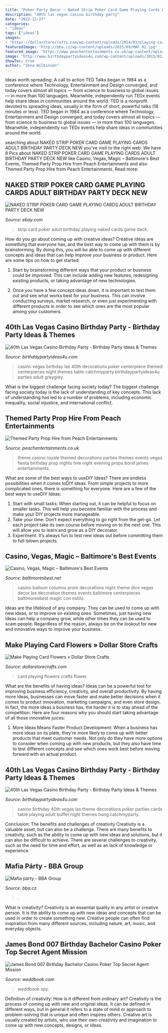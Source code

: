 ```yaml
---
title: "Poker Party Decor ~ Naked Strip Poker Card Game Playing Cards Adult Birthday Party Deck New"
description: "40th las vegas casino birthday party"
date: "2022-12-27"
categories:
- "ideas"
tags: ["ideas"]
images:
- "https://dollarstorecrafts.com/wp-content/uploads/2014/03/playing-card-flower.jpg"
featuredImage: "http://bba.cz/wp-content/uploads/2015/09/MAF_02.jpg"
featured_image: "https://www.peachentertainments.co.uk/wp-content/uploads/2015/01/Dice-and-Casino-.jpg"
image: "http://www.birthdaypartyideas4u.com/wp-content/uploads/2015/02/adult-40th-las-vegas-casino-birthday-party-ideas-decorations-poker-centerpiece-550x366.jpg"
ShowToc: true
author: "Zena Wilkinson"
---
```



Ideas worth spreading: A call to action
TED Talks began in 1984 as a conference where Technology, Entertainment and Design converged, and today covers almost all topics — from science to business to global issues — in more than 100 languages. Meanwhile, independently run TEDx events help share ideas in communities around the world.
TED is a nonprofit devoted to spreading ideas, usually in the form of short, powerful talks (18 minutes or less). TED began in 1984 as a conference where Technology, Entertainment and Design converged, and today covers almost all topics — from science to business to global issues — in more than 100 languages. Meanwhile, independently run TEDx events help share ideas in communities around the world.

	

		
searching about NAKED STRIP POKER CARD GAME PLAYING CARDS ADULT BIRTHDAY PARTY DECK NEW you've visit to the right web. We have 8 Pics about NAKED STRIP POKER CARD GAME PLAYING CARDS ADULT BIRTHDAY PARTY DECK NEW like Casino, Vegas, Magic – Baltimore&#039;s Best Events, Themed Party Prop Hire from Peach Entertainments and also Themed Party Prop Hire from Peach Entertainments. Read more:
		
    
## NAKED STRIP POKER CARD GAME PLAYING CARDS ADULT BIRTHDAY PARTY DECK NEW

<img loading=lazy src="http://i.ebayimg.com/images/i/121745568451-0-1/s-l1000.jpg" onerror="this.onerror=null;this.src='https://tse4.mm.bing.net/th?id=OIP.CZcIpD-wtpmBJ6Ee0F7VSAHaHb&amp;pid=15.1';" alt="NAKED STRIP POKER CARD GAME PLAYING CARDS ADULT BIRTHDAY PARTY DECK NEW">

_Source: ebay.com_

>strip card poker adult birthday playing naked cards game deck. 

	

How do you go about coming up with creative ideas?
Creative ideas are something that everyone has, and the best way to come up with them is by brainstorming. By doing this, you will be able to come up with different concepts and ideas that can help improve your business or product. Here are some tips on how to get started:
1. Start by brainstorming different ways that your product or business could be improved. This can include adding new features, redesigning existing products, or taking advantage of new technologies.

2. Once you have a few concept ideas down, it is important to test them out and see what works best for your business. This can involve conducting surveys, market research, or even just experimenting with different products in order to see which ones are the most popular among your customers.


    
## 40th Las Vegas Casino Birthday Party - Birthday Party Ideas &amp; Themes

<img loading=lazy src="http://www.birthdaypartyideas4u.com/wp-content/uploads/2015/02/adult-40th-las-vegas-casino-birthday-party-ideas-decorations-poker-centerpiece-550x366.jpg" onerror="this.onerror=null;this.src='https://tse3.mm.bing.net/th?id=OIP.XWH4H6mcGHwcCdgNkheZKwHaE7&amp;pid=15.1';" alt="40th Las Vegas Casino Birthday Party - Birthday Party Ideas &amp; Themes">

_Source: birthdaypartyideas4u.com_

>casino vegas birthday las 40th decorations poker centerpiece themed centerpieces night themes table catchmyparty birthdaypartyideas4u parties adult greygrey. 

	

What is the biggest challenge facing society today?
The biggest challenge facing society today is the lack of understanding of key concepts. This lack of understanding has led to a number of problems, including economic inequality, social injustice, and international conflict.

    
## Themed Party Prop Hire From Peach Entertainments

<img loading=lazy src="https://www.peachentertainments.co.uk/wp-content/uploads/2015/01/Dice-and-Casino-.jpg" onerror="this.onerror=null;this.src='https://tse1.mm.bing.net/th?id=OIP.jsTlLwBHbxw3OECPeksCrQHaFS&amp;pid=15.1';" alt="Themed Party Prop Hire from Peach Entertainments">

_Source: peachentertainments.co.uk_

>theme casino royale themed decorations parties themes events vegas fiesta birthday prop nights hire night evening props bond james entertainments. 

	

What are some of the best ways to useDIY Ideas?
There are endless possibilities when it comes toDIY ideas. From simple projects to more complicated ones, there is something for everyone. Here are a few of the best ways to useDIY Ideas: 
1. Start with small tasks: When starting out, it can be helpful to focus on smaller tasks. This will help you become familiar with the process and make your DIY projects more manageable. 
2. Take your time: Don’t expect everything to go right from the get-go. Let each project take its own course before moving on to the next one. This will allow you to learn and grow as a DIY decorator. 
3. Experiment: It’s always fun to test new ideas out before committing them to full-blown projects.

    
## Casino, Vegas, Magic – Baltimore&#039;s Best Events

<img loading=lazy src="https://www.baltimoresbest.net/wp-content/uploads/2013/03/Casino-Dice-Columns-Dice.jpg" onerror="this.onerror=null;this.src='https://tse3.mm.bing.net/th?id=OIP.JMzeVE2YdyNtfXvR5ZlN2AHaJ4&amp;pid=15.1';" alt="Casino, Vegas, Magic – Baltimore&#039;s Best Events">

_Source: baltimoresbest.net_

>casino balloon columns prom decorations night theme dice vegas decor las decoration themes events baltimore centerpieces baltimoresbest magic con estilo. 

	

Ideas are the lifeblood of any company. They can be used to come up with new ideas, or to improve on existing ones. Sometimes, just having new ideas can help a company grow, while other times they can be used to scam people. Regardless of the reason, always be on the lookout for new and innovative ways to improve your business.

    
## Make Playing Card Flowers » Dollar Store Crafts

<img loading=lazy src="https://dollarstorecrafts.com/wp-content/uploads/2014/03/playing-card-flower.jpg" onerror="this.onerror=null;this.src='https://tse1.mm.bing.net/th?id=OIP.nNF9AxbqCDFeaoYyZvjjQgHaHV&amp;pid=15.1';" alt="Make Playing Card Flowers » Dollar Store Crafts">

_Source: dollarstorecrafts.com_

>card playing flowers crafts flower. 

	

What are the benefits of having ideas?
Ideas can be a powerful tool for improving business efficiency, creativity, and overall productivity. By having more ideas, businesses can move faster and make better decisions when it comes to product innovation, marketing campaigns, and even store design. In fact, the more ideas a business has, the harder it is to stay ahead of the competition. Here are four reasons why you should start taking advantage of all those innovative juices:
1. More Ideas Means Faster Product Development: When a business has more ideas on its plate, they're more likely to come up with better products that meet customer needs. Not only do they have more options to consider when coming up with new products, but they also have time to test different concepts and see which ones work best before moving forward with an actual product.

    
## 40th Las Vegas Casino Birthday Party - Birthday Party Ideas &amp; Themes

<img loading=lazy src="http://www.birthdaypartyideas4u.com/wp-content/uploads/2015/02/adult-40th-las-vegas-casino-birthday-party-ideas-decorations-poker-party-ideas-550x412.jpg" onerror="this.onerror=null;this.src='https://tse1.mm.bing.net/th?id=OIP.6ZB2ZaM157z4YK9a6kYE8wHaFj&amp;pid=15.1';" alt="40th Las Vegas Casino Birthday Party - Birthday Party Ideas &amp; Themes">

_Source: birthdaypartyideas4u.com_

>casino birthday 40th vegas las theme decorations poker parties cards table playing adult buffet night themes hung catchmyparty. 

	

Conclusion: The benefits and challenges of creativity
Creativity is a valuable asset, but can also be a challenge. There are many benefits to creativity, such as the ability to come up with new ideas and solutions, but it can also be difficult to achieve. There are several challenges to creativity, such as the need for time and effort, as well as an lack of knowledge or experience.

    
## Mafia Párty - BBA Group

<img loading=lazy src="http://bba.cz/wp-content/uploads/2015/09/MAF_02.jpg" onerror="this.onerror=null;this.src='https://tse2.mm.bing.net/th?id=OIP.z1xQzfzMv646sOe-H72vRgHaHa&amp;pid=15.1';" alt="Mafia párty - BBA Group">

_Source: bba.cz_

>. 

	

What is creativity?
Creativity is an essential quality in any artist or creative person. It is the ability to come up with new ideas and concepts that can be used in order to create something new. Creative people can often find inspiration from many different sources, including nature, art, music, and everyday objects.

    
## James Bond 007 Birthday Bachelor Casino Poker Top Secret Agent Mission

<img loading=lazy src="http://s3.weddbook.me/t1/2/2/1/2215327/james-bond-007-birthday-bachelor-casino-poker-top-secret-agent-mission-party-invitation.jpg" onerror="this.onerror=null;this.src='https://tse2.mm.bing.net/th?id=OIP.8fpupvJeijHy3CEg1maHTgHaKX&amp;pid=15.1';" alt="James Bond 007 Birthday Bachelor Casino Poker Top Secret Agent Mission">

_Source: weddbook.com_

>weddbook spy. 

	

Definition of creativity: How is it different from ordinary art?
Creativity is the process of coming up with new and original ideas. It can be defined in different ways, but in general it refers to a state of mind or approach to problem-solving that is unique and often inspires others. Creative art is usually created by artists, who use their own creativity and imagination to come up with new concepts, designs, or ideas.


